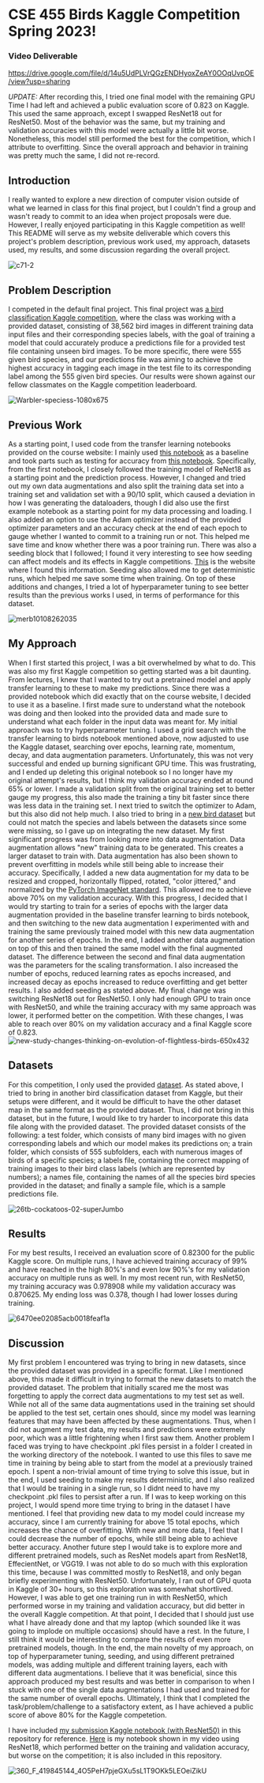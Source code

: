 # CSE 455 Birds Kaggle Competition Spring 2023!

### Video Deliverable
https://drive.google.com/file/d/14u5UdPLVrQGzENDHyoxZeAY0OOqUvpOE/view?usp=sharing

*UPDATE:* After recording this, I tried one final model with the remaining GPU Time I had left and achieved a public evaluation score of 0.823 on Kaggle. This used the same approach, except I swapped ResNet18 out for ResNet50. Most of the behavior was the same, but my training and validation accuracies with this model were actually a little bit worse. Nonetheless, this model still performed the best for the competition, which I attribute to overfitting. Since the overall approach and behavior in training was pretty much the same, I did not re-record.

## Introduction

I really wanted to explore a new direction of computer vision outside of what we learned in class for this final project, but I couldn't find a group and wasn't ready to commit to an idea when project proposals were due. However, I really enjoyed participating in this Kaggle competition as well! This README will serve as my website deliverable which covers this project's problem description, previous work used, my approach, datasets used, my results, and some discussion regarding the overall project.

![c71-2](https://github.com/alexzhanguw/cse455-birds/assets/135690578/50dabb93-0ca0-4e56-9a3f-f0a1a996f5e3)

## Problem Description

I competed in the default final project. This final project was [a bird classification Kaggle competition](https://www.kaggle.com/competitions/birds23sp/overview), where the class was working with a provided dataset, consisting of 38,562 bird images in different training data input files and their corresponding species labels, with the goal of training a model that could accurately produce a predictions file for a provided test file containing unseen bird images. To be more specific, there were 555 given bird species, and our predictions file was aiming to achieve the highest accuracy in tagging each image in the test file to its corresponding label among the 555 given bird species. Our results were shown against our fellow classmates on the Kaggle competition leaderboard.

![Warbler-speciess-1080x675](https://github.com/alexzhanguw/cse455-birds/assets/135690578/d95a5890-24d6-415d-9401-bae5d4e6d7ac)

## Previous Work

As a starting point, I used code from the transfer learning notebooks provided on the course website: I mainly used [this notebook](https://colab.research.google.com/drive/1kHo8VT-onDxbtS3FM77VImG35h_K_Lav?usp=sharing) as a baseline and took parts such as testing for accuracy from [this notebook](https://colab.research.google.com/drive/1EBz4feoaUvz-o_yeMI27LEQBkvrXNc_4?usp=sharing). Specifically, from the first notebook, I closely followed the training model of ReNet18 as a starting point and the prediction process. However, I changed and tried out my own data augmentations and also split the training data set into a training set and validation set with a 90/10 split, which caused a deviation in how I was generating the dataloaders, though I did also use the first example notebook as a starting point for my data processing and loading. I also added an option to use the Adam optimizer instead of the provided optimizer parameters and an accuracy check at the end of each epoch to gauge whether I wanted to commit to a training run or not. This helped me save time and know whether there was a poor training run. There was also a seeding block that I followed; I found it very interesting to see how seeding can affect models and its effects in Kaggle competitions. [This](https://wandb.ai/sauravmaheshkar/RSNA-MICCAI/reports/How-to-Set-Random-Seeds-in-PyTorch-and-Tensorflow--VmlldzoxMDA2MDQy) is the website where I found this information. Seeding also allowed me to get deterministic runs, which helped me save some time when training. On top of these additions and changes, I tried a lot of hyperparameter tuning to see better results than the previous works I used, in terms of performance for this dataset.

![merb10108262035](https://github.com/alexzhanguw/cse455-birds/assets/135690578/1c232ab6-12c7-4f2e-897d-02168a127f18)

## My Approach

When I first started this project, I was a bit overwhelmed by what to do. This was also my first Kaggle competition so getting started was a bit daunting. From lectures, I knew that I wanted to try out a pretrained model and apply transfer learning to these to make my predictions. Since there was a provided notebook which did exactly that on the course website, I decided to use it as a baseline. I first made sure to understand what the notebook was doing and then looked into the provided data and made sure to understand what each folder in the input data was meant for. My initial approach was to try hyperparameter tuning. I used a grid search with the transfer learning to birds notebook mentioned above, now adjusted to use the Kaggle dataset, searching over epochs, learning rate, momentum, decay, and data augmentation parameters. Unfortunately, this was not very successful and ended up burning significant GPU time. This was frustrating, and I ended up deleting this original notebook so I no longer have my original attempt's results, but I think my validation accuracy ended at round 65% or lower. I made a validation split from the original training set to better gauge my progress, this also made the training a tiny bit faster since there was less data in the training set. I next tried to switch the optimizer to Adam, but this also did not help much. I also tried to bring in a [new bird dataset](https://www.kaggle.com/datasets/gpiosenka/100-bird-species) but could not match the species and labels between the datasets since some were missing, so I gave up on integrating the new dataset. My first significant progress was from looking more into data augmentation. Data augmentation allows "new" training data to be generated. This creates a larger dataset to train with. Data augmentation has also been shown to prevent overfitting in models while still being able to increase their accuracy. Specifically, I added a new data augmentation for my data to be resized and cropped, horizontally flipped, rotated, "color jittered," and normalized by the [PyTorch ImageNet standard](https://github.com/pytorch/examples/blob/main/imagenet/main.py#L233-L234). This allowed me to achieve above 70% on my validation accuracy. With this progress, I decided that I would try starting to train for a series of epochs with the larger data augmentation provided in the baseline transfer learning to birds notebook, and then switching to the new data augmentation I experimented with and training the same previously trained model with this new data augmentation for another series of epochs. In the end, I added another data augmentation on top of this and then trained the same model with the final augmented dataset. The difference between the second and final data augmentation was the parameters for the scaling transformation. I also increased the number of epochs, reduced learning rates as epochs increased, and increased decay as epochs increased to reduce overfitting and get better results. I also added seeding as stated above. My final change was switching ResNet18 out for ResNet50. I only had enough GPU to train once with ResNet50, and while the training accuracy with my same approach was lower, it performed better on the competition. With these changes, I was able to reach over 80% on my validation accuracy and a final Kaggle score of 0.823.
![new-study-changes-thinking-on-evolution-of-flightless-birds-650x432](https://github.com/alexzhanguw/cse455-birds/assets/135690578/33940107-3811-45eb-9b36-288a3809c2f0)

## Datasets

For this competition, I only used the provided [dataset](https://www.kaggle.com/competitions/birds23sp/data). As stated above, I tried to bring in another bird classification dataset from Kaggle, but their setups were different, and it would be difficult to have the other dataset map in the same format as the provided dataset. Thus, I did not bring in this dataset, but in the future, I would like to try harder to incorporate this data file along with the provided dataset. The provided dataset consists of the following: a test folder, which consists of many bird images with no given corresponding labels and which our model makes its predictions on; a train folder, which consists of 555 subfolders, each with numerous images of birds of a specific species; a labels file, containing the correct mapping of training images to their bird class labels (which are represented by numbers); a names file, containing the names of all the species bird species provided in the dataset; and finally a sample file, which is a sample predictions file.

![26tb-cockatoos-02-superJumbo](https://github.com/alexzhanguw/cse455-birds/assets/135690578/d38a3305-7a77-434f-8482-1911d77d22cb)

## Results

For my best results, I received an evaluation score of 0.82300 for the public Kaggle score. On multiple runs, I have achieved training accuracy of 99% and have reached in the high 80%'s and even low 90%'s for my validation accuracy on multiple runs as well. In my most recent run, with ResNet50, my training accuracy was 0.978908 while my validation accuracy was 0.870625. My ending loss was 0.378, though I had lower losses during training.

![6470ee02085acb0018feaf1a](https://github.com/alexzhanguw/cse455-birds/assets/135690578/2e24dec3-1ed2-4ec8-b28e-0e4db203933a)

## Discussion

My first problem I encountered was trying to bring in new datasets, since the provided dataset was provided in a specific format. Like I mentioned above, this made it difficult in trying to format the new datasets to match the provided dataset. The problem that initially scared me the most was forgetting to apply the correct data augmentations to my test set as well. While not all of the same data augmentations used in the training set should be applied to the test set, certain ones should, since my model was learning features that may have been affected by these augmentations. Thus, when I did not augment my test data, my results and predictions were extremely poor, which was a little frightening when I first saw them. Another problem I faced was trying to have checkpoint .pkl files persist in a folder I created in the working directory of the notebook. I wanted to use this files to save me time in training by being able to start from the model at a previously trained epoch. I spent a non-trivial amount of time trying to solve this issue, but in the end, I used seeding to make my results deterministic, and I also realized that I would be training in a single run, so I didnt need to have my checkpoint .pkl files to persist after a run. If I was to keep working on this project, I would spend more time trying to bring in the dataset I have mentioned. I feel that providing new data to my model could increase my accuracy, since I am currently training for above 15 total epochs, which increases the chance of overfitting. With new and more data, I feel that I could decrease the number of epochs, while still being able to achieve better accuracy. Another future step I would take is to explore more and different pretrained models, such as ResNet models apart from ResNet18, EffecientNet, or VGG19. I was not able to do so much with this exploration this time, because I was committed mostly to ResNet18, and only began briefly experimenting with ResNet50. Unfortunately, I ran out of GPU quota in Kaggle of 30+ hours, so this exploration was somewhat shortlived. However, I was able to get one training run in with ResNet50, which performed worse in my training and validation accuracy, but did better in the overall Kaggle competition. At that point, I decided that I should just use what I have already done and that my laptop (which sounded like it was going to implode on multiple occasions) should have a rest. In the future, I still think it would be interesting to compare the results of even more pretrained models, though. In the end, the main novelty of my approach, on top of hyperparameter tuning, seeding, and using different pretrained models, was adding multiple and different training layers, each with different data augmentations. I believe that it was beneficial, since this approach produced my best results and was better in comparison to when I stuck with one of the single data augmentations I had used and trained for the same number of overall epochs. Ultimately, I think that I completed the task/problem/challenge to a satisfactory extent, as I have achieved a public score of above 80% for the Kaggle competetion.

I have included [my submission Kaggle notebook (with ResNet50)](https://github.com/alexzhanguw/cse455-birds/blob/main/birds-resnet50.ipynb) in this repository for reference.
[Here](https://github.com/alexzhanguw/cse455-birds/blob/main/birds.ipynb) is my notebook shown in my video using ResNet18, which performed better on the training and validation accuracy, but worse on the competition; it is also included in this repository.

![360_F_419845144_4O5PeH7pjeGXu5sL1T9OKk5LEOeiZikU](https://github.com/alexzhanguw/cse455-birds/assets/135690578/25b0a878-e55f-4e5d-b62d-092835a8d5b4)

